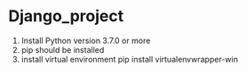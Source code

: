 # Django_project
1. Install Python version 3.7.0 or more
2. pip should be installed
3. install virtual environment 
    pip install virtualenvwrapper-win


